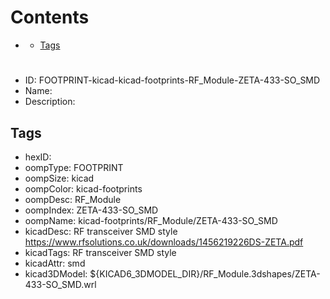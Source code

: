 



Contents
========

* [](#)
	* [Tags](#tags)

# 

- ID: FOOTPRINT-kicad-kicad-footprints-RF_Module-ZETA-433-SO_SMD
- Name: 
- Description: 

## Tags

- hexID: 
- oompType: FOOTPRINT
- oompSize: kicad
- oompColor: kicad-footprints
- oompDesc: RF_Module
- oompIndex: ZETA-433-SO_SMD
- oompName: kicad-footprints/RF_Module/ZETA-433-SO_SMD
- kicadDesc: RF transceiver SMD style https://www.rfsolutions.co.uk/downloads/1456219226DS-ZETA.pdf
- kicadTags: RF transceiver SMD style
- kicadAttr: smd
- kicad3DModel: ${KICAD6_3DMODEL_DIR}/RF_Module.3dshapes/ZETA-433-SO_SMD.wrl

